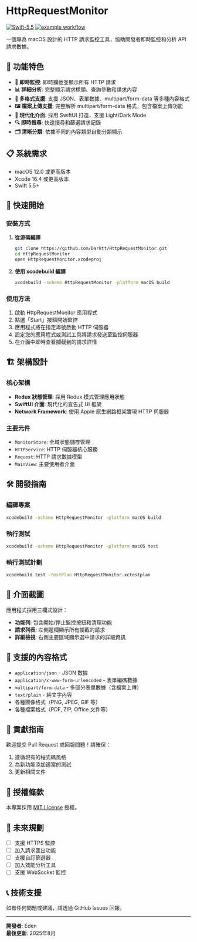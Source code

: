 # HttpRequestMonitor

[![Swift-5.5](https://img.shields.io/badge/Swift-5.5-red.svg?style=plastic&logo=Swift&logoColor=white&link=)](https://developer.apple.com/swift/)
[![example workflow](https://github.com/Darktt/HttpRequestMonitor/actions/workflows/main.yml/badge.svg)]()

一個專為 macOS 設計的 HTTP 請求監控工具，協助開發者即時監控和分析 API 請求數據。

## 🌟 功能特色

- **🚀 即時監控**: 即時攔截並顯示所有 HTTP 請求
- **📊 詳細分析**: 完整顯示請求標頭、查詢參數和請求內容
- **📝 多格式支援**: 支援 JSON、表單數據、multipart/form-data 等多種內容格式
- **🖼️ 檔案上傳支援**: 完整解析 multipart/form-data 格式，包含檔案上傳功能
- **🎨 現代化介面**: 採用 SwiftUI 打造，支援 Light/Dark Mode
- **🔍 即時搜尋**: 快速搜尋和篩選請求記錄
- **🗂️ 清晰分類**: 依據不同的內容類型自動分類顯示

## 📋 系統需求

- macOS 12.0 或更高版本
- Xcode 16.4 或更高版本
- Swift 5.5+

## 🚀 快速開始

### 安裝方式

1. **從源碼編譯**
   ```bash
   git clone https://github.com/Darktt/HttpRequestMonitor.git
   cd HttpRequestMonitor
   open HttpRequestMonitor.xcodeproj
   ```

2. **使用 xcodebuild 編譯**
   ```bash
   xcodebuild -scheme HttpRequestMonitor -platform macOS build
   ```

### 使用方法

1. 啟動 HttpRequestMonitor 應用程式
2. 點選「Start」按鈕開始監控
3. 應用程式將在指定埠號啟動 HTTP 伺服器
4. 設定您的應用程式或測試工具將請求發送至監控伺服器
5. 在介面中即時查看攔截到的請求詳情

## 🏗️ 架構設計

### 核心架構
- **Redux 狀態管理**: 採用 Redux 模式管理應用狀態
- **SwiftUI 介面**: 現代化的宣告式 UI 框架
- **Network Framework**: 使用 Apple 原生網路框架實現 HTTP 伺服器

### 主要元件
- `MonitorStore`: 全域狀態儲存管理
- `HTTPService`: HTTP 伺服器核心服務
- `Request`: HTTP 請求數據模型
- `MainView`: 主要使用者介面

## 🛠️ 開發指南

### 編譯專案
```bash
xcodebuild -scheme HttpRequestMonitor -platform macOS build
```

### 執行測試
```bash
xcodebuild -scheme HttpRequestMonitor -platform macOS test
```

### 執行測試計劃
```bash
xcodebuild test -testPlan HttpRequestMonitor.xctestplan
```

## 📱 介面截圖

應用程式採用三欄式設計：
- **功能列**: 包含開始/停止監控按鈕和清理功能
- **請求列表**: 左側邊欄顯示所有攔截的請求
- **詳細檢視**: 右側主要區域顯示選中請求的詳細資訊

## 🔧 支援的內容格式

- `application/json` - JSON 數據
- `application/x-www-form-urlencoded` - 表單編碼數據
- `multipart/form-data` - 多部分表單數據（含檔案上傳）
- `text/plain` - 純文字內容
- 各種圖像格式（PNG, JPEG, GIF 等）
- 各種檔案格式（PDF, ZIP, Office 文件等）

## 🤝 貢獻指南

歡迎提交 Pull Request 或回報問題！請確保：

1. 遵循現有的程式碼風格
2. 為新功能添加適當的測試
3. 更新相關文件

## 📜 授權條款

本專案採用 [MIT License](LICENSE) 授權。

## 🎯 未來規劃

- [ ] 支援 HTTPS 監控
- [ ] 加入請求匯出功能
- [ ] 支援自訂篩選器
- [ ] 加入效能分析工具
- [ ] 支援 WebSocket 監控

## 📞 技術支援

如有任何問題或建議，請透過 GitHub Issues 回報。

---

**開發者**: Eden  
**最後更新**: 2025年8月
